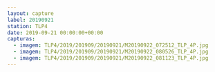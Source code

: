 ```yaml
---
layout: capture
label: 20190921
station: TLP4
date: 2019-09-21 00:00:00+00:00
capturas:
  - imagem: TLP4/2019/201909/20190921/M20190922_072512_TLP_4P.jpg
  - imagem: TLP4/2019/201909/20190921/M20190922_080526_TLP_4P.jpg
  - imagem: TLP4/2019/201909/20190921/M20190922_081123_TLP_4P.jpg
---
```

